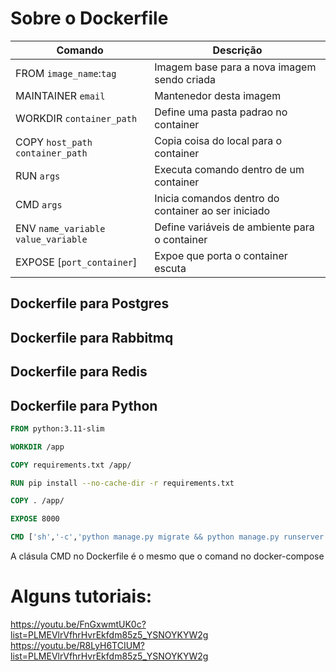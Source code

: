 # Sobre o Dockerfile

Comando | Descrição
---|---
FROM `image_name`:`tag` | Imagem base para a nova imagem sendo criada
MAINTAINER `email`| Mantenedor desta imagem
WORKDIR `container_path` | Define uma pasta padrao no container
COPY `host_path` `container_path` | Copia coisa do local para o container
RUN `args` | Executa comando dentro de um container
CMD `args` | Inicia comandos dentro do container ao ser iniciado
ENV `name_variable` `value_variable` | Define variáveis de ambiente para o container
EXPOSE [`port_container`] | Expoe que porta o container escuta

## Dockerfile para Postgres

## Dockerfile para Rabbitmq

## Dockerfile para Redis

## Dockerfile para Python

```Dockerfile
FROM python:3.11-slim

WORKDIR /app

COPY requirements.txt /app/

RUN pip install --no-cache-dir -r requirements.txt

COPY . /app/

EXPOSE 8000

CMD ['sh','-c','python manage.py migrate && python manage.py runserver 0.0.0.0:8000]
```

A clásula CMD no Dockerfile é o mesmo que o comand no docker-compose


# Alguns tutoriais:
https://youtu.be/FnGxwmtUK0c?list=PLMEVlrVfhrHvrEkfdm85z5_YSNOYKYW2g
https://youtu.be/R8LyH6TCIUM?list=PLMEVlrVfhrHvrEkfdm85z5_YSNOYKYW2g